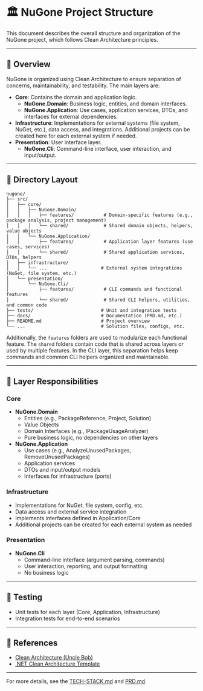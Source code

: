 # 🏛️ NuGone Project Structure

This document describes the overall structure and organization of the NuGone project, which follows Clean Architecture principles.

---

## 🧭 Overview

NuGone is organized using Clean Architecture to ensure separation of concerns, maintainability, and testability. The main layers are:

- **Core**: Contains the domain and application logic.
  - **NuGone.Domain**: Business logic, entities, and domain interfaces.
  - **NuGone.Application**: Use cases, application services, DTOs, and interfaces for external dependencies.
- **Infrastructure**: Implementations for external systems (file system, NuGet, etc.), data access, and integrations. Additional projects can be created here for each external system if needed.
- **Presentation**: User interface layer.
  - **NuGone.Cli**: Command-line interface, user interaction, and input/output.

---

## 📂 Directory Layout

```
nugone/
├── src/
│   ├── core/
│   │   ├── NuGone.Domain/
│   │   │   ├── features/           # Domain-specific features (e.g., package analysis, project management)
│   │   │   └── shared/             # Shared domain objects, helpers, value objects
│   │   └── NuGone.Application/
│   │       ├── features/           # Application layer features (use cases, services)
│   │       └── shared/             # Shared application services, DTOs, helpers
│   ├── infrastructure/
│   │   └── ...                    # External system integrations (NuGet, file system, etc.)
│   └── presentation/
│       └── NuGone.Cli/
│           ├── features/           # CLI commands and functional features
│           └── shared/             # Shared CLI helpers, utilities, and common code
├── tests/                         # Unit and integration tests
├── docs/                          # Documentation (PRD.md, etc.)
├── README.md                      # Project overview
└── ...                            # Solution files, configs, etc.
```

Additionally, the `features` folders are used to modularize each functional feature. The `shared` folders contain code that is shared across layers or used by multiple features. In the CLI layer, this separation helps keep commands and common CLI helpers organized and maintainable.

---

## 🧩 Layer Responsibilities

### Core
- **NuGone.Domain**
  - Entities (e.g., PackageReference, Project, Solution)
  - Value Objects
  - Domain Interfaces (e.g., IPackageUsageAnalyzer)
  - Pure business logic, no dependencies on other layers
- **NuGone.Application**
  - Use cases (e.g., AnalyzeUnusedPackages, RemoveUnusedPackages)
  - Application services
  - DTOs and input/output models
  - Interfaces for infrastructure (ports)

### Infrastructure
- Implementations for NuGet, file system, config, etc.
- Data access and external service integration
- Implements interfaces defined in Application/Core
- Additional projects can be created for each external system as needed

### Presentation
- **NuGone.Cli**
  - Command-line interface (argument parsing, commands)
  - User interaction, reporting, and output formatting
  - No business logic

---

## 🧪 Testing
- Unit tests for each layer (Core, Application, Infrastructure)
- Integration tests for end-to-end scenarios

---

## 🔗 References
- [Clean Architecture (Uncle Bob)](https://8thlight.com/blog/uncle-bob/2012/08/13/the-clean-architecture.html)
- [.NET Clean Architecture Template](https://github.com/jasontaylordev/CleanArchitecture)

---

For more details, see the [TECH-STACK.md](./TECH-STACK.md) and [PRD.md](./docs/PRD.md).
